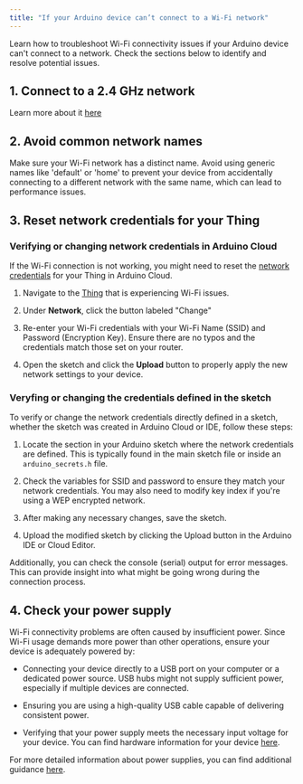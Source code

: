 ```yaml
---
title: "If your Arduino device can’t connect to a Wi-Fi network"
---
```


Learn how to troubleshoot Wi-Fi connectivity issues if your Arduino device can't connect to a network. Check the sections below to identify and resolve potential issues.

## 1. Connect to a 2.4 GHz network

Learn more about it [here](https://support.arduino.cc/hc/en-us/articles/14144656051740-Supported-Wi-Fi-bands)

## 2. Avoid common network names

Make sure your Wi-Fi network has a distinct name. Avoid using generic names like 'default' or 'home' to prevent your device from accidentally connecting to a different network with the same name, which can lead to performance issues.

## 3. Reset network credentials for your Thing

### Verifying or changing network credentials in Arduino Cloud

If the Wi-Fi connection is not working, you might need to reset the [network credentials](https://support.arduino.cc/hc/en-us/articles/360016495559-Add-and-connect-a-device-to-Arduino-Cloud#:~:text=Click%20the%20Network,adding%20the%20device) for your Thing in Arduino Cloud.

1. Navigate to the [Thing](https://app.arduino.cc/things) that is experiencing Wi-Fi issues.

1. Under **Network**, click the button labeled "Change"

1. Re-enter your Wi-Fi credentials with your Wi-Fi Name (SSID) and Password (Encryption Key). Ensure there are no typos and the credentials match those set on your router.

1. Open the sketch and click the **Upload** button to properly apply the new network settings to your device.

### Veryfing or changing the credentials defined in the sketch

To verify or change the network credentials directly defined in a sketch, whether the sketch was created in Arduino Cloud or IDE, follow these steps:

1. Locate the section in your Arduino sketch where the network credentials are defined. This is typically found in the main sketch file or inside an `arduino_secrets.h` file.

1. Check the variables for SSID and password to ensure they match your network credentials. You may also need to modify key index if you're using a WEP encrypted network.

1. After making any necessary changes, save the sketch.

1. Upload the modified sketch by clicking the Upload button in the Arduino IDE or Cloud Editor.

Additionally, you can check the console (serial) output for error messages. This can provide insight into what might be going wrong during the connection process.

## 4. Check your power supply

Wi-Fi connectivity problems are often caused by insufficient power. Since Wi-Fi usage demands more power than other operations, ensure your device is adequately powered by:

- Connecting your device directly to a USB port on your computer or a dedicated power source. USB hubs might not supply sufficient power, especially if multiple devices are connected.

- Ensuring you are using a high-quality USB cable capable of delivering consistent power.

- Verifying that your power supply meets the necessary input voltage for your device. You can find hardware information for your device [here](https://docs.arduino.cc/hardware/).

For more detailed information about power supplies, you can find additional guidance [here](https://support.arduino.cc/hc/en-us/articles/360018922259-What-power-supply-can-I-use-with-my-Arduino-board).
